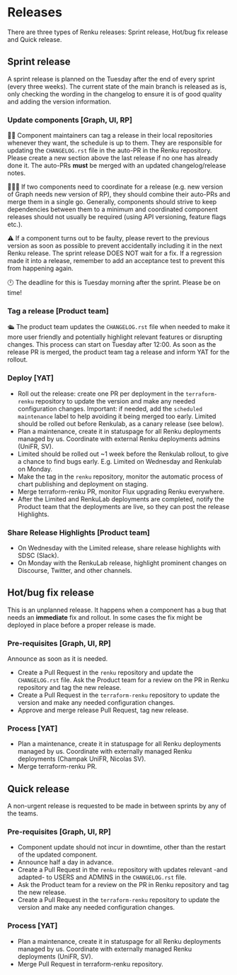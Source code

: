 # Releases

There are three types of Renku releases: Sprint release, Hot/bug fix release and Quick release.

## Sprint release

A sprint release is planned on the Tuesday after the end of every sprint
(every three weeks).
The current state of the main branch is released as is, only checking the
wording in the changelog to ensure it is of good quality and adding the version
information.

### Update components [Graph, UI, RP]

🧑‍🏭 Component maintainers can tag a release in their local repositories whenever
they want, the schedule is up to them. They are responsible for updating the
`CHANGELOG.rst` file in the auto-PR in the Renku repository.
Please create a new section above the last release if no one has already done it.
The auto-PRs **must** be merged with an updated changelog/release notes.

🧑‍🤝‍🧑 If two components need to coordinate for a release (e.g. new version
of Graph needs new version of RP), they should combine their auto-PRs and
merge them in a single go. Generally, components should strive to keep
dependencies between them to a minimum and coordinated component releases
should not usually be required (using API versioning, feature flags etc.).

⚠️ If a component turns out to be faulty, please revert to the previous version
as soon as possible to prevent accidentally including it in the next Renku release.
The sprint release DOES NOT wait for a fix.
If a regression made it into a release, remember to add an acceptance test to
prevent this from happening again.

🕛 The deadline for this is Tuesday morning after the sprint. Please be on time!


### Tag a release [Product team]

🛳️ The product team updates the `CHANGELOG.rst` file when needed to make it more
user friendly and potentially highlight relevant features or disrupting changes.
This process can start on Tuesday after 12:00.
As soon as the release PR is merged, the product team tag a release and inform YAT
for the rollout.


### Deploy [YAT]

* Roll out the release: create one PR per deployment in the `terraform-renku` repository to update the version and make any needed configuration changes. Important: if needed, add the `scheduled maintenance` label to help avoiding it being merged too early. Limited should be rolled out before Renkulab, as a canary release (see below).
* Plan a maintenance, create it in statuspage for all Renku deployments managed by us. Coordinate with external Renku deployments admins (UniFR, SV).
* Limited should be rolled out ~1 week before the Renkulab rollout, to give a chance to find bugs early. E.g. Limited on Wednesday and Renkulab on Monday.
* Make the tag in the `renku` repository, monitor the automatic process of chart publishing and deployment on staging.
* Merge terraform-renku PR, monitor Flux upgrading Renku everywhere.
* After the Limited and RenkuLab deployments are completed, notify the Product team that the deployments are live, so they can post the release Highlights.

### Share Release Highlights [Product team]
* On Wednesday with the Limited release, share release highlights with SDSC (Slack).
* On Monday with the RenkuLab release, highlight prominent changes on Discourse, Twitter, and other channels.


## Hot/bug fix release

This is an unplanned release. It happens when a component has a bug that needs an **immediate** fix and rollout.
In some cases the fix might be deployed in place before a proper release is made.

### Pre-requisites [Graph, UI, RP]

Announce as soon as it is needed.

* Create a Pull Request in the `renku` repository and update the `CHANGELOG.rst` file.
  Ask the Product team for a review on the PR in Renku repository and tag the new release. 
* Create a Pull Request in the `terraform-renku` repository to update the version and make any needed configuration changes. 
* Approve and merge release Pull Request, tag new release.

### Process [YAT]

* Plan a maintenance, create it in statuspage for all Renku deployments managed by us. Coordinate with externally managed Renku deployments (Champak UniFR, Nicolas SV).
* Merge terraform-renku PR.

## Quick release

A non-urgent release is requested to be made in between sprints by any of the teams.

### Pre-requisites [Graph, UI, RP]

* Component update should not incur in downtime, other than the restart of the updated component.
* Announce half a day in advance.
* Create a Pull Request in the `renku` repository with updates relevant -and adapted- to USERS and ADMINS in the `CHANGELOG.rst` file.
* Ask the Product team for a review on the PR in Renku repository and tag the new release.
* Create a Pull Request in the `terraform-renku` repository to update the version and make any needed configuration changes.  

### Process [YAT]

* Plan a maintenance, create it in statuspage for all Renku deployments managed by us. Coordinate with externally managed Renku deployments (UniFR, SV).
* Merge Pull Request in terraform-renku repository.

